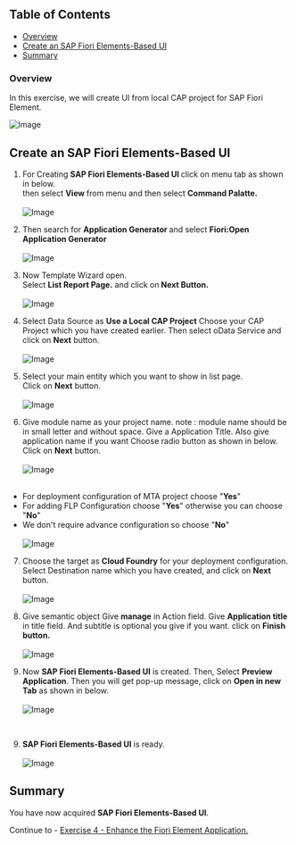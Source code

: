 ## Table of Contents
 - [Overview](#section1)
 - [Create an SAP Fiori Elements-Based UI](#section2)
 - [Summary](#summary)


### Overview <a name="section1"></a>

In this exercise, we will create UI from local CAP project for SAP Fiori Element.

![Image](./images/12.png)

## Create an SAP Fiori Elements-Based UI <a name="section2"></a>

1. For Creating <b>SAP Fiori Elements-Based UI </b> click on menu tab as shown in below.<br>
then select <b>View </b> from menu and then select <b>Command Palatte. </b><br><br>![Image](./images/01.png)

2. Then search for <b> Application Generator </b>and select <b> Fiori:Open Application Generator </b><br>
<br>![Image](./images/02.png)

3. Now Template Wizard open.<br>
Select <b>List Report Page.</b> and click on<b> Next Button.</b>  <br><br>![Image](./images/03.png)

4. Select Data Source as <b>Use a Local CAP Project</b>
Choose your CAP Project which you have created earlier.
Then select oData Service and click on <b>Next</b> button.<br>
<br>![Image](./images/04.png)

5. Select your main entity which you want to show in list page.<br>
Click on <b>Next</b> button.
<br><br>![Image](./images/05.png)

6. Give module name as your project name.
note : module name should be in small letter and without space.
Give a Application Title. Also give application name if you want
Choose radio button as shown in below.
Click on <b>Next</b> button.
<br><br>![Image](./images/06.png)<br><br>

- For deployment configuration of MTA project choose "<b>Yes</b>"
- For adding FLP Configuration choose "<b>Yes</b>" otherwise you can choose "<b>No</b>"
- We don't require advance configuration so choose "<b>No</b>"
<br><br>![Image](./images/07.png)

7. Choose the target as <b>Cloud Foundry</b> for your deployment configuration.<br>
Select Destination name which you have created, and click on <b>Next</b> button.
<br><br>![Image](./images/08.png)

8. Give semantic object Give <b>manage</b> in Action field. Give <b> Application title</b> in title field. And subtitle is optional you give if you want.
click on <b>Finish button.</b>
<br><br>![Image](./images/09.png)

8. Now <b>SAP Fiori Elements-Based UI</b> is created.
Then, Select <b>Preview Application</b>.
Then you will get pop-up message, click on <b>Open in new Tab</b> as shown in below.
<br><br>![Image](./images/13.png)
<br>

 9. <b>SAP Fiori Elements-Based UI</b> is ready. 
<br><br>![Image](./images/12.png)


## Summary<a name="summary"></a>

You have now acquired <b>SAP Fiori Elements-Based UI</b>.

Continue to - [Exercise 4 - Enhance the Fiori Element Application.](../4_Enhance%20the%20Fiori%20Element%20Application%20with%20annotation/Readme.md)
